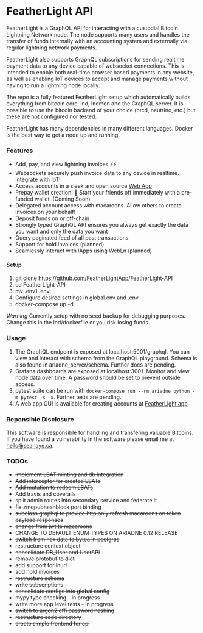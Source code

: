 # FeatherLight API

FeatherLight is a GraphQL API for interacting with a custodial Bitcoin Lightning Network node. The node supports many users and handles the transfer of funds internally with an accounting system and externally via regular lightning network payments.

FeatherLight also supports GraphQL subscriptions for sending realtime payment data to any device capable of websocket connections. This is intended to enable both real-time browser based payments in any website, as well as enabling IoT devices to accept and manage payments without having to run a lightning node locally.

The repo is a fully featured FeatherLight setup which automatically builds everything from bitcoin core, lnd, lndmon and the GraphQL server. It is possible to use the bitcoin backend of your choice (btcd, neutrino, etc.) but these are not configured nor tested.

FeatherLight has many dependencies in many different languages. Docker is the best way to get a node up and running.

### Features

* Add, pay, and view lightning invoices ⚡️⚡
* Websockets securely push invoice data to any device in realtime. Integrate with IoT!
* Access accounts in a sleek and open source [Web App](https://featherlight.app)
* Prepay wallet creation! 🎉 Start your friends off immediately with a pre-funded wallet. (Coming Soon)
* Delegated account access with macaroons. Allow others to create invoices on your behalf!
* Deposit funds on or off-chain
* Strongly typed GraphQL API ensures you always get exactly the data you want and only the data you want
* Query paginated feed of all past transactions
* Support for hold invoices (planned)
* Seamlessly interact with lApps using WebLn (planned)

#### Setup

1. git clone https://github.com/FeatherLightApp/FeatherLight-API
2. cd FeatherLight-API
3. mv .env1 .env
4. Configure desired settings in global.env and .env
5. docker-compose up -d

*Warning* Currently setup with no seed backup for debugging purposes. Change this in the lnd/dockerfile or you risk losing funds.

### Usage

1. The GraphQL endpoint is exposed at localhost:5001/graphql. You can view and interact with schema from the GraphQL playground. Schema is also found in ariadne_server/schema. Further docs are pending.
2. Grafana dashboards are exposed at localhost:3001. Monitor and view node data over time. A password should be set to prevent outside access.
3. pytest suite can be run with `docker-compose run --rm ariadne python -m pytest -s -x`. Further tests are pending.
4. A web app GUI is available for creating accounts at [FeatherLight.app](https://featherlight.app)



### Reponsible Disclosure

This software is responsible for handling and transfering valuable Bitcoins. If you have found a vulnerability in the software please email me at hello@seanaye.ca. 

### TODOs

- ~~Implement LSAT minting and db integration~~
- ~~Add interceptor for created LSATs~~
- ~~Add mutation to redeem LSATs~~
- Add travis and coveralls
- split admin routes into secondary service and federate it
- ~~fix zmqpubhashblock port binding~~
- ~~subclass graphql to provide http only refresh macaroons on token payload responses~~
- ~~change from jwt to macaroons~~
- CHANGE TO DEFAULT ENUM TYPES ON ARIADNE 0.12 RELEASE
- ~~switch from hex data to bytea in postgres~~
- ~~restructure context object~~
- ~~consolidate DB_User and UserAPI~~
- ~~remove protobuf to dict~~
- add support for lnurl
- add hold invoices
- ~~restructure schema~~
- ~~write subscriptions~~
- ~~consolidate configs into global config~~
- mypy type checking - in progress
- write more app level tests - in progress
- ~~switch to argon2 cffi password hashing~~
- ~~restructure code directory~~
- ~~create simple frontend for api~~

